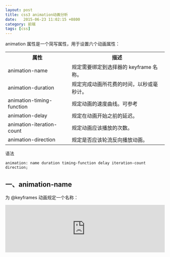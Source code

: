 ```yaml
---
layout: post
title: css3 animation动画分析
date:   2015-06-23 11:02:15 +0800
category: 前端
tags: [css]
---
```

animation 属性是一个简写属性，用于设置六个动画属性：
<table>
    <tr>
        <th>属性</th>
        <th>描述</th>
    </tr>
    <tr>
        <td>animation-name</td>
        <td>规定需要绑定到选择器的 keyframe 名称。</td>
    </tr>
    <tr>
        <td>animation-duration</td>
        <td>规定完成动画所花费的时间，以秒或毫秒计。</td>
    </tr>
    <tr>
        <td>animation-timing-function</td>
        <td>规定动画的速度曲线。可参考</td>
    </tr>
    <tr>
        <td>animation-delay</td>
        <td>规定在动画开始之前的延迟。</td>
    </tr>
    <tr>
        <td>animation-iteration-count</td>
        <td>规定动画应该播放的次数。</td>
    </tr>
    <tr>
        <td>animation-direction</td>
        <td>规定是否应该轮流反向播放动画。</td>
    </tr>
</table>

语法

```
animation: name duration timing-function delay iteration-count direction;
```


## 一、animation-name
为 @keyframes 动画规定一个名称：
<iframe src="https://www.sinsy.top/hungry/learn/css3/animation/animation-name.html" frameborder="0" width="100%" height="150px"></iframe>

